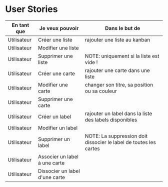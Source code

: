 # User Stories

|En tant que|Je veux pouvoir| Dans le but de|
|---|---|---|
|Utilisateur| Créer une liste| rajouter une liste au kanban|
|Utilisateur| Modifier une liste| |
|Utilisateur| Supprimer une liste| NOTE: uniquement si la liste est vide ! |
|Utilisateur| Créer une carte | rajouter une carte dans une liste|
|Utilisateur| Modifier une carte | changer son titre, sa position ou sa couleur |
|Utilisateur| Supprimer une carte |  |
|Utilisateur| Créer un label | rajouter un label dans la liste des labels disponibles |
|Utilisateur| Modifier un label | |
|Utilisateur| Supprimer un label | NOTE: La suppression doit dissocier le label de toutes les cartes |
|Utilisateur| Associer un label à une carte | |
|Utilisateur| Dissocier un label d'une carte | |
